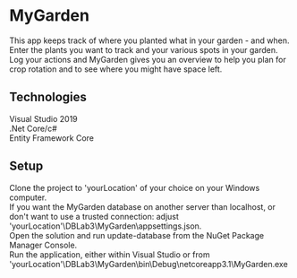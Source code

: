 # MyGarden

This app keeps track of where you planted what in your garden - and when.\
Enter the plants you want to track and your various spots in your garden.\
Log your actions and MyGarden gives you an overview to help you plan for crop rotation and to see where you might have space left.

## Technologies

Visual Studio 2019\
.Net Core/c#\
Entity Framework Core

## Setup
Clone the project to 'yourLocation' of your choice on your Windows computer.\
If you want the MyGarden database on another server than localhost, or don't want to use a trusted connection: adjust 'yourLocation'\DBLab3\MyGarden\appsettings.json.\
Open the solution and run update-database from the NuGet Package Manager Console.\
Run the application, either within Visual Studio or from 'yourLocation'\DBLab3\MyGarden\bin\Debug\netcoreapp3.1\MyGarden.exe

